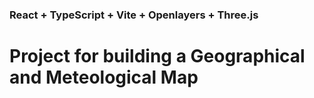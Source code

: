 ### React + TypeScript + Vite + Openlayers + Three.js

# Project for building a Geographical and Meteological Map

